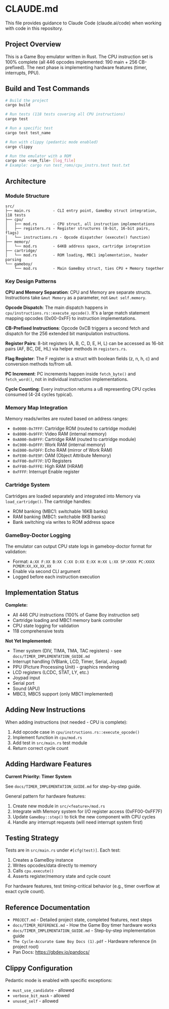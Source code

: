 # CLAUDE.md

This file provides guidance to Claude Code (claude.ai/code) when working with code in this repository.

## Project Overview

This is a Game Boy emulator written in Rust. The CPU instruction set is 100% complete (all 446 opcodes implemented: 190 main + 256 CB-prefixed). The next phase is implementing hardware features (timer, interrupts, PPU).

## Build and Test Commands

```bash
# Build the project
cargo build

# Run tests (118 tests covering all CPU instructions)
cargo test

# Run a specific test
cargo test test_name

# Run with clippy (pedantic mode enabled)
cargo clippy

# Run the emulator with a ROM
cargo run <rom_file> [log_file]
# Example: cargo run test_roms/cpu_instrs.test test.txt
```

## Architecture

### Module Structure

```
src/
├── main.rs          - CLI entry point, GameBoy struct integration, 118 tests
├── cpu/
│   ├── mod.rs       - CPU struct, all instruction implementations
│   ├── registers.rs - Register structures (8-bit, 16-bit pairs, flags)
│   └── instructions.rs - Opcode dispatcher (execute() function)
├── memory/
│   └── mod.rs       - 64KB address space, cartridge integration
├── cartridge/
│   └── mod.rs       - ROM loading, MBC1 implementation, header parsing
└── gameboy/
    └── mod.rs       - Main GameBoy struct, ties CPU + Memory together
```

### Key Design Patterns

**CPU and Memory Separation**: CPU and Memory are separate structs. Instructions take `&mut Memory` as a parameter, not `&mut self.memory`.

**Opcode Dispatch**: The main dispatch happens in `cpu/instructions.rs::execute_opcode()`. It's a large match statement mapping opcodes (0x00-0xFF) to instruction implementations.

**CB-Prefixed Instructions**: Opcode 0xCB triggers a second fetch and dispatch for the 256 extended bit manipulation instructions.

**Register Pairs**: 8-bit registers (A, B, C, D, E, H, L) can be accessed as 16-bit pairs (AF, BC, DE, HL) via helper methods in `registers.rs`.

**Flag Register**: The F register is a struct with boolean fields (z, n, h, c) and conversion methods to/from u8.

**PC Increment**: PC increments happen inside `fetch_byte()` and `fetch_word()`, not in individual instruction implementations.

**Cycle Counting**: Every instruction returns a u8 representing CPU cycles consumed (4-24 cycles typical).

### Memory Map Integration

Memory reads/writes are routed based on address ranges:
- `0x0000-0x7FFF`: Cartridge ROM (routed to cartridge module)
- `0x8000-0x9FFF`: Video RAM (internal memory)
- `0xA000-0xBFFF`: Cartridge RAM (routed to cartridge module)
- `0xC000-0xDFFF`: Work RAM (internal memory)
- `0xE000-0xFDFF`: Echo RAM (mirror of Work RAM)
- `0xFE00-0xFE9F`: OAM (Object Attribute Memory)
- `0xFF00-0xFF7F`: I/O Registers
- `0xFF80-0xFFFE`: High RAM (HRAM)
- `0xFFFF`: Interrupt Enable register

### Cartridge System

Cartridges are loaded separately and integrated into Memory via `load_cartridge()`. The cartridge handles:
- ROM banking (MBC1: switchable 16KB banks)
- RAM banking (MBC1: switchable 8KB banks)
- Bank switching via writes to ROM address space

### GameBoy-Doctor Logging

The emulator can output CPU state logs in gameboy-doctor format for validation:
- Format: `A:XX F:XX B:XX C:XX D:XX E:XX H:XX L:XX SP:XXXX PC:XXXX PCMEM:XX,XX,XX,XX`
- Enable via second CLI argument
- Logged before each instruction execution

## Implementation Status

**Complete:**
- All 446 CPU instructions (100% of Game Boy instruction set)
- Cartridge loading and MBC1 memory bank controller
- CPU state logging for validation
- 118 comprehensive tests

**Not Yet Implemented:**
- Timer system (DIV, TIMA, TMA, TAC registers) - see `docs/TIMER_IMPLEMENTATION_GUIDE.md`
- Interrupt handling (VBlank, LCD, Timer, Serial, Joypad)
- PPU (Picture Processing Unit) - graphics rendering
- LCD registers (LCDC, STAT, LY, etc.)
- Joypad input
- Serial port
- Sound (APU)
- MBC3, MBC5 support (only MBC1 implemented)

## Adding New Instructions

When adding instructions (not needed - CPU is complete):
1. Add opcode case in `cpu/instructions.rs::execute_opcode()`
2. Implement function in `cpu/mod.rs`
3. Add test in `src/main.rs` test module
4. Return correct cycle count

## Adding Hardware Features

**Current Priority: Timer System**

See `docs/TIMER_IMPLEMENTATION_GUIDE.md` for step-by-step guide.

General pattern for hardware features:
1. Create new module in `src/<feature>/mod.rs`
2. Integrate with Memory system for I/O register access (0xFF00-0xFF7F)
3. Update `GameBoy::step()` to tick the new component with CPU cycles
4. Handle any interrupt requests (will need interrupt system first)

## Testing Strategy

Tests are in `src/main.rs` under `#[cfg(test)]`. Each test:
1. Creates a GameBoy instance
2. Writes opcodes/data directly to memory
3. Calls `cpu.execute()`
4. Asserts register/memory state and cycle count

For hardware features, test timing-critical behavior (e.g., timer overflow at exact cycle count).

## Reference Documentation

- `PROJECT.md` - Detailed project state, completed features, next steps
- `docs/TIMER_REFERENCE.md` - How the Game Boy timer hardware works
- `docs/TIMER_IMPLEMENTATION_GUIDE.md` - Step-by-step implementation guide
- `The Cycle-Accurate Game Boy Docs (1).pdf` - Hardware reference (in project root)
- Pan Docs: https://gbdev.io/pandocs/

## Clippy Configuration

Pedantic mode is enabled with specific exceptions:
- `must_use_candidate` - allowed
- `verbose_bit_mask` - allowed
- `unused_self` - allowed